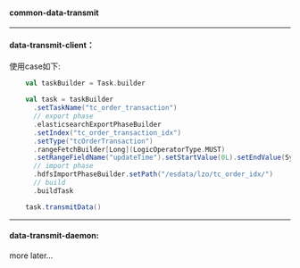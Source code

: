 #### **common-data-transmit**
--------------------------------------------------------------------------------
#### **data-transmit-client**：
使用case如下:
```scala
    val taskBuilder = Task.builder

    val task = taskBuilder
      .setTaskName("tc_order_transaction")
      // export phase
      .elasticsearchExportPhaseBuilder
      .setIndex("tc_order_transaction_idx")
      .setType("tcOrderTransaction")
      .rangeFetchBuilder[Long](LogicOperatorType.MUST)
      .setRangeFieldName("updateTime").setStartValue(0L).setEndValue(System.currentTimeMillis)
      // import phase
      .hdfsImportPhaseBuilder.setPath("/esdata/lzo/tc_order_idx/")
      // build
      .buildTask

    task.transmitData()
```
--------------------------------------------------------------------------------
#### **data-transmit-daemon**:
more later...